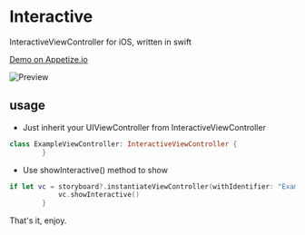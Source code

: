 # Interactive
InteractiveViewController for iOS, written in swift

[Demo on Appetize.io](https://appetize.io/app/yu2cecz67qvvxcrwagrnfq229m?device=iphone7&scale=75&orientation=portrait&osVersion=10.0)

![Preview](interactive.gif)


## usage

- Just inherit your UIViewController from InteractiveViewController

```swift
class ExampleViewController: InteractiveViewController {
        }
```

- Use showInteractive() method to show

```swift
if let vc = storyboard?.instantiateViewController(withIdentifier: "ExampleViewController") as? InteractiveViewController {
            vc.showInteractive()
        }
```

That's it, enjoy.
